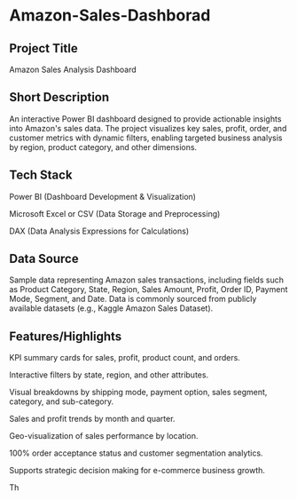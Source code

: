 # Amazon-Sales-Dashborad
## Project Title
Amazon Sales Analysis Dashboard

## Short Description
An interactive Power BI dashboard designed to provide actionable insights into Amazon's sales data. The project visualizes key sales, profit, order, and customer metrics with dynamic filters, enabling targeted business analysis by region, product category, and other dimensions.

## Tech Stack
Power BI (Dashboard Development & Visualization)

Microsoft Excel or CSV (Data Storage and Preprocessing)

DAX (Data Analysis Expressions for Calculations)

## Data Source
Sample data representing Amazon sales transactions, including fields such as Product Category, State, Region, Sales Amount, Profit, Order ID, Payment Mode, Segment, and Date. Data is commonly sourced from publicly available datasets (e.g., Kaggle Amazon Sales Dataset).

## Features/Highlights
KPI summary cards for sales, profit, product count, and orders.

Interactive filters by state, region, and other attributes.

Visual breakdowns by shipping mode, payment option, sales segment, category, and sub-category.

Sales and profit trends by month and quarter.

Geo-visualization of sales performance by location.

100% order acceptance status and customer segmentation analytics.

Supports strategic decision making for e-commerce business growth.

Th
